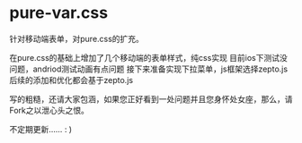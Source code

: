 # pure-var.css
针对移动端表单，对pure.css的扩充。

在pure.css的基础上增加了几个移动端的表单样式，纯css实现
目前ios下测试没问题，andriod测试动画有点问题
接下来准备实现下拉菜单，js框架选择zepto.js
后续的添加和优化都会基于zepto.js

写的粗糙，还请大家包涵，如果您正好看到一处问题并且您身怀处女座，那么，请Fork之以泄心头之恨。

不定期更新……  : )


